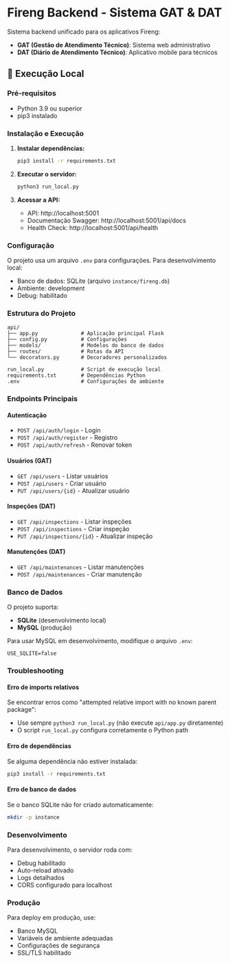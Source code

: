 # Fireng Backend - Sistema GAT & DAT

Sistema backend unificado para os aplicativos Fireng:
- **GAT (Gestão de Atendimento Técnico)**: Sistema web administrativo
- **DAT (Diário de Atendimento Técnico)**: Aplicativo mobile para técnicos

## 🚀 Execução Local

### Pré-requisitos
- Python 3.9 ou superior
- pip3 instalado

### Instalação e Execução

1. **Instalar dependências:**
   ```bash
   pip3 install -r requirements.txt
   ```

2. **Executar o servidor:**
   ```bash
   python3 run_local.py
   ```

3. **Acessar a API:**
   - API: http://localhost:5001
   - Documentação Swagger: http://localhost:5001/api/docs
   - Health Check: http://localhost:5001/api/health

### Configuração

O projeto usa um arquivo `.env` para configurações. Para desenvolvimento local:
- Banco de dados: SQLite (arquivo `instance/fireng.db`)
- Ambiente: development
- Debug: habilitado

### Estrutura do Projeto

```
api/
├── app.py              # Aplicação principal Flask
├── config.py           # Configurações
├── models/             # Modelos do banco de dados
├── routes/             # Rotas da API
└── decorators.py       # Decoradores personalizados

run_local.py            # Script de execução local
requirements.txt        # Dependências Python
.env                    # Configurações de ambiente
```

### Endpoints Principais

#### Autenticação
- `POST /api/auth/login` - Login
- `POST /api/auth/register` - Registro
- `POST /api/auth/refresh` - Renovar token

#### Usuários (GAT)
- `GET /api/users` - Listar usuários
- `POST /api/users` - Criar usuário
- `PUT /api/users/{id}` - Atualizar usuário

#### Inspeções (DAT)
- `GET /api/inspections` - Listar inspeções
- `POST /api/inspections` - Criar inspeção
- `PUT /api/inspections/{id}` - Atualizar inspeção

#### Manutenções (DAT)
- `GET /api/maintenances` - Listar manutenções
- `POST /api/maintenances` - Criar manutenção

### Banco de Dados

O projeto suporta:
- **SQLite** (desenvolvimento local)
- **MySQL** (produção)

Para usar MySQL em desenvolvimento, modifique o arquivo `.env`:
```
USE_SQLITE=false
```

### Troubleshooting

#### Erro de imports relativos
Se encontrar erros como "attempted relative import with no known parent package":
- Use sempre `python3 run_local.py` (não execute `api/app.py` diretamente)
- O script `run_local.py` configura corretamente o Python path

#### Erro de dependências
Se alguma dependência não estiver instalada:
```bash
pip3 install -r requirements.txt
```

#### Erro de banco de dados
Se o banco SQLite não for criado automaticamente:
```bash
mkdir -p instance
```

### Desenvolvimento

Para desenvolvimento, o servidor roda com:
- Debug habilitado
- Auto-reload ativado
- Logs detalhados
- CORS configurado para localhost

### Produção

Para deploy em produção, use:
- Banco MySQL
- Variáveis de ambiente adequadas
- Configurações de segurança
- SSL/TLS habilitado
